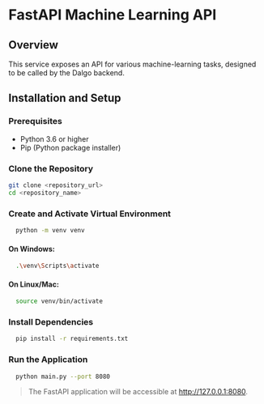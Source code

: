 # FastAPI Machine Learning API

## Overview

This service exposes an API for various machine-learning tasks, designed to be called by the Dalgo backend.

## Installation and Setup

### Prerequisites

- Python 3.6 or higher
- Pip (Python package installer)

### Clone the Repository

```bash
git clone <repository_url>
cd <repository_name>
```
### Create and Activate Virtual Environment
```bash
  python -m venv venv
```

#### On Windows:
```bash
  .\venv\Scripts\activate
```
#### On Linux/Mac:
```bash
  source venv/bin/activate
```
### Install Dependencies
```bash
  pip install -r requirements.txt
```
### Run the Application
```bash
  python main.py --port 8080
```
> The FastAPI application will be accessible at http://127.0.0.1:8080.

